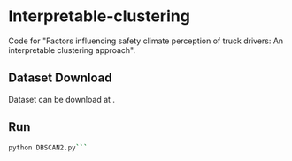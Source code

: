 # Interpretable-clustering

Code for "Factors influencing safety climate perception of truck drivers: An interpretable clustering approach".

## Dataset Download
Dataset can be download at .

## Run
```Bash
python DBSCAN2.py```
```

